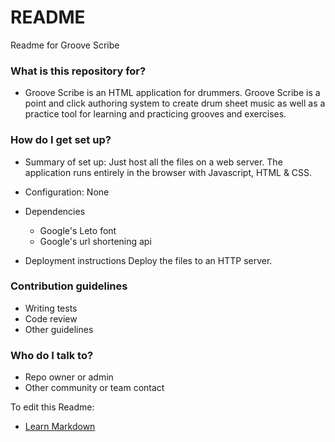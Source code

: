 # README #

Readme for Groove Scribe

### What is this repository for? ###

* Groove Scribe is an HTML application for drummers.    Groove Scribe is a point and click authoring system to create drum sheet music as well as a practice tool for learning and practicing grooves and exercises.

### How do I get set up? ###

* Summary of set up:  Just host all the files on a web server.   The application runs entirely in the browser with Javascript, HTML & CSS.

* Configuration: None

* Dependencies
    * Google's Leto font
    * Google's url shortening api

* Deployment instructions
Deploy the files to an HTTP server.

### Contribution guidelines ###

* Writing tests
* Code review
* Other guidelines

### Who do I talk to? ###

* Repo owner or admin
* Other community or team contact

To edit this Readme:
* [Learn Markdown](https://bitbucket.org/tutorials/markdowndemo)